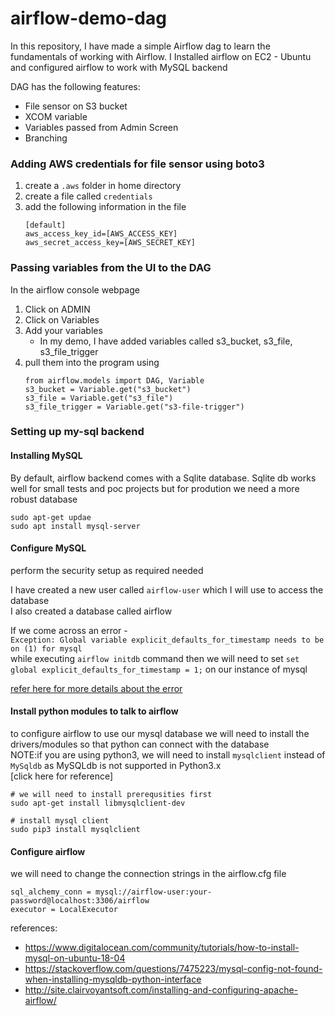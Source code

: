 # airflow-demo-dag

In this repository, I have made a simple Airflow dag to learn the fundamentals of working with Airflow. I Installed airflow on EC2 - Ubuntu
and configured airflow to work with MySQL backend


DAG has the following features:
- File sensor on S3 bucket
- XCOM variable
- Variables passed from Admin Screen
- Branching

### Adding AWS credentials for file sensor using boto3

1. create a `.aws` folder in home directory
2. create a file called `credentials`
3. add the following information in the file
    ```
    [default]
    aws_access_key_id=[AWS_ACCESS_KEY]
    aws_secret_access_key=[AWS_SECRET_KEY]
    ```
  
### Passing variables from the UI to the DAG

In the airflow console webpage
1. Click on ADMIN
2. Click on Variables
3. Add your variables
    * In my demo, I have added variables called s3_bucket, s3_file, s3_file_trigger
4. pull them into the program using
    ```
    from airflow.models import DAG, Variable
    s3_bucket = Variable.get("s3_bucket")             
    s3_file = Variable.get("s3_file")                   
    s3_file_trigger = Variable.get("s3-file-trigger")   
    ```
    
### Setting up my-sql backend

#### Installing MySQL
By default, airflow backend comes with a Sqlite database. Sqlite db works well for small tests and poc projects but for prodution we need a more robust database 
```
sudo apt-get updae
sudo apt install mysql-server
```
 
#### Configure MySQL
perform the security setup as required needed

I have created a new user called `airflow-user` which I will use to access the database  
I also created a database called airflow  

If we come across an error -  
`Exception: Global variable explicit_defaults_for_timestamp needs to be on (1) for mysql`   
while executing `airflow initdb` command then we will need to set
`set global explicit_defaults_for_timestamp = 1;` 
on our instance of mysql

[refer here for more details about the error](https://stackoverflow.com/questions/15701636/how-to-enable-explicit-defaults-for-timestamp/40886460)

#### Install python modules to talk to airflow
to configure airflow to use our mysql database we will need to install the drivers/modules so that python can connect with the database  
NOTE:if you are using python3, we will need to install `mysqlclient` instead of `MySqldb` as MySQLdb is not supported in Python3.x  
[click here for reference]

```
# we will need to install prerequsities first
sudo apt-get install libmysqlclient-dev

# install mysql client
sudo pip3 install mysqlclient
```

#### Configure airflow
we will need to change the connection strings in the airflow.cfg file

```
sql_alchemy_conn = mysql://airflow-user:your-password@localhost:3306/airflow
executor = LocalExecutor
```

references:
*  https://www.digitalocean.com/community/tutorials/how-to-install-mysql-on-ubuntu-18-04
*  https://stackoverflow.com/questions/7475223/mysql-config-not-found-when-installing-mysqldb-python-interface
*  http://site.clairvoyantsoft.com/installing-and-configuring-apache-airflow/
